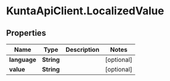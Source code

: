 # KuntaApiClient.LocalizedValue

## Properties
Name | Type | Description | Notes
------------ | ------------- | ------------- | -------------
**language** | **String** |  | [optional] 
**value** | **String** |  | [optional] 


